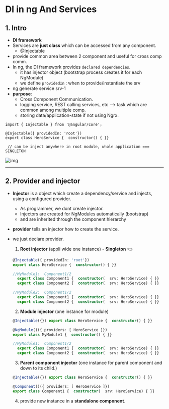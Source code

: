 # DI in ng And Services
## 1. Intro
- **DI framework**
- Services are **just class** which can be accessed from any component. 
  - @Injectable
- provide common area between 2 component and useful for cross comp comm.
- In ng, the DI framework provides `declared dependencies`. 
  - it has injector object (bootstrap process creates it for each NgModule)
  - we define `providedIn`  : when to provide/instantiate the srv
- ng generate service srv-1
- **purpose**:
  - Cross Component Communication.
  - logging service, REST calling services, etc --> task which are common among multiple comp.
  - storing data/application-state if not using Ngrx.
```
import { Injectable } from '@angular/core';

@Injectable({ providedIn: 'root'})
export class HeroService {  constructor() { }}

 // can be inject anywhere in root module, whole application === SINGLETON
```
![img](https://github.com/lekhrajdinkar/NG6/blob/master/notes/assets/srv/01.jpg)

---

## 2. Provider and injector
- **Injector** is a object which create a dependency/service and injects, using a configured provider.
  - As programmer, we dont create injector.
  - Injectors are created for NgModules automatically (bootstrap)
  - and are inherited through the component hierarchy
  
- **provider** tells an injector how to create the service.
- we just declare provider.
  1. **Root injector** (appli wide one instance) - **Singleton** :point_left:
  ```typescript
  @Injectable({ providedIn: 'root'})
  export class HeroService {  constructor() { }}
  
  //MyModule1:  Component1/2
    export class Component1 {  constructor(  srv: HeroService) { }}
    export class Component2 {  constructor(  srv: HeroService) { }}
  
  //MyModule2:  Component1/2
    export class Component1 {  constructor(  srv: HeroService) { }}
    export class Component2 {  constructor(  srv: HeroService) { }}
  ```
  2. **Module injector** (one instance for module)
  ```typescript
  @Injectable({}) export class HeroService {  constructor() { }}
  
  @NgModule()({ providers: [ HeroService ]})
  export class MyModule1 {  constructor() { }}
  
  //MyModule1:  Component1/2
    export class Component1 {  constructor(  srv: HeroService) { }}
    export class Component2 {  constructor(  srv: HeroService) { }}
  ```
  3. **Parent component injector** (one instance for parent component and down to its child.)
  ```typescript
  @Injectable({}) export class HeroService {  constructor() { }}
  
  @Component()({ providers: [ HeroService ]})
  export class Component1 {  constructor(  srv: HeroService) { }}
  ```
  4. provide new instance in a **standalone component**.
  ```typescript

  ```



